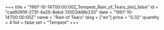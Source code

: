 +++
title = "1997-10-14T00:00:00Z_Tempest_Rain_of_Tears_[en]_false"
id = "cad93919-273f-4a26-8ebd-13503dd6b220"
date = "1997-10-14T00:00:00Z"
name = "Rain of Tears"
lang = ["en"]
price = "0.32"
quantity = 4
foil = false
set = "Tempest"
+++
